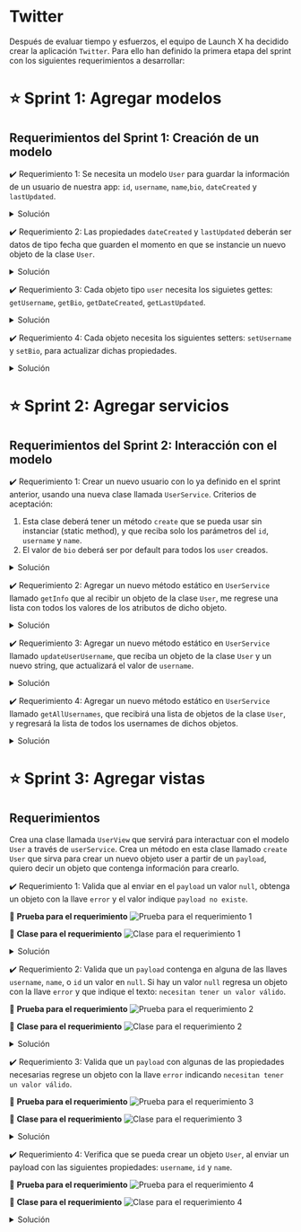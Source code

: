 # Twitter

Después de evaluar tiempo y esfuerzos, el equipo de Launch X ha decidido crear la aplicación `Twitter`. Para ello han definido la primera etapa del sprint con los siguientes requerimientos a desarrollar:

# ⭐️ Sprint 1: Agregar modelos

## Requerimientos del Sprint 1: Creación de un modelo
 
✔️ Requerimiento 1: Se necesita un modelo `User` para guardar la información de un usuario de nuestra app: `id`, `username`, `name`,`bio`, `dateCreated` y `lastUpdated`. 

<details close>
<summary> Solución </summary>

🔵 **Prueba para el requerimiento**

> Mediante el uso de la técnica TDD, escribe el código para la prueba de acuerdo al requerimiento y posteriormente, ejecuta la prueba.

![Prueba para el requerimiento 1](https://github.com/DanielaBeltranCruz/Twitter_App/blob/main/images/Sprint%201/prueba_requerimiento_1.PNG)

🔵 **Clase para el requerimiento**

> Para corregir el error arrojado al ejecutar la prueba, se crea un script nuevo con la clase **User** y un constructor que guarde los parámetros solicitados en el requerimiento. 

![Clase para el requerimiento 1](https://github.com/DanielaBeltranCruz/Twitter_App/blob/main/images/Sprint%201/requerimiento_clase_1.PNG)

</details>

✔️ Requerimiento 2: Las propiedades `dateCreated` y `lastUpdated` deberán ser datos de tipo fecha que guarden el momento en que se instancie un nuevo objeto de la clase `User`.

<details close>
<summary> Solución </summary>

> Modifica el constructor de la clase creada y asigna un valor por defecto a estos atributos usando `new Date()`.

🔵 **Prueba para el requerimiento**

![Prueba para el requerimiento 2](https://github.com/DanielaBeltranCruz/Twitter_App/blob/main/images/Sprint%201/prueba_requerimiento_2.PNG)

🔵 **Clase para el requerimiento**

![Clase para el requerimiento 2](https://github.com/DanielaBeltranCruz/Twitter_App/blob/main/images/Sprint%201/requerimiento_clase_2.PNG)

</details>
 
✔️ Requerimiento 3: Cada objeto tipo `user` necesita los siguietes gettes: `getUsername`, `getBio`, `getDateCreated`, `getLastUpdated`.

<details close>
<summary> Solución </summary>

> Agrega los getters regresando la propiedad indicada, no olvides usar `this`.

🔵 **Prueba para el requerimiento**

![Prueba para el requerimiento 3](https://github.com/DanielaBeltranCruz/Twitter_App/blob/main/images/Sprint%201/prueba_requerimiento_3.PNG)

🔵 **Clase para el requerimiento**

![Clase para el requerimiento 3](https://github.com/DanielaBeltranCruz/Twitter_App/blob/main/images/Sprint%201/requerimiento_clase_3.PNG)

</details>
 
✔️ Requerimiento 4: Cada objeto necesita los siguientes setters: `setUsername` y `setBio`, para actualizar dichas propiedades.

<details close>
<summary> Solución </summary>

> Agrega los setters usando la palabra `set` y modificando el atributo indicado.

🔵 **Prueba para el requerimiento**

![Prueba para el requerimiento 4](https://github.com/DanielaBeltranCruz/Twitter_App/blob/main/images/Sprint%201/prueba_requerimiento_4.PNG)

🔵 **Clase para el requerimiento**

![Clase para el requerimiento 4](https://github.com/DanielaBeltranCruz/Twitter_App/blob/main/images/Sprint%201/requerimiento_clase_4.PNG)

</details>

# ⭐️ Sprint 2: Agregar servicios

## Requerimientos del Sprint 2: Interacción con el modelo
✔️ Requerimiento 1: Crear un nuevo usuario con lo ya definido en el sprint anterior, usando una nueva clase llamada `UserService`.
Criterios de aceptación:
1. Esta clase deberá tener un método `create` que se pueda usar sin instanciar (static method), y que reciba solo los parámetros del `id`, `username` y `name`. 
2. El valor de `bio` deberá ser por default para todos los `user` creados.

<details close>
<summary> Solución </summary>

🔵 **Prueba para el requerimiento**

![Prueba para el requerimiento 1](https://github.com/DanielaBeltranCruz/Twitter_App/blob/main/images/Sprint%202/prueba_requerimiento_1.PNG)

🔵 **Clase para el requerimiento**

![Clase para el requerimiento 1](https://github.com/DanielaBeltranCruz/Twitter_App/blob/main/images/Sprint%202/requerimiento_clase_1.PNG)

</details>

✔️ Requerimiento 2: Agregar un nuevo método estático en `UserService` llamado `getInfo` que al recibir un objeto de la clase `User`, me regrese una lista con todos los valores de los atributos de dicho objeto.

<details close>
<summary> Solución </summary>

🔵 **Prueba para el requerimiento**

![Prueba para el requerimiento 2](https://github.com/DanielaBeltranCruz/Twitter_App/blob/main/images/Sprint%202/prueba_requerimiento_2.PNG)

🔵 **Clase para el requerimiento**

![Clase para el requerimiento 2](https://github.com/DanielaBeltranCruz/Twitter_App/blob/main/images/Sprint%202/requerimiento_clase_2.PNG)

</details>

✔️ Requerimiento 3: Agregar un nuevo método estático en `UserService` llamado `updateUserUsername`, que reciba un objeto de la clase `User` y un nuevo string, que actualizará el valor de `username`. 

<details close>
<summary> Solución </summary>

🔵 **Prueba para el requerimiento**

![Prueba para el requerimiento 3](https://github.com/DanielaBeltranCruz/Twitter_App/blob/main/images/Sprint%202/prueba_requerimiento_3.PNG)

🔵 **Clase para el requerimiento**

![Clase para el requerimiento 3](https://github.com/DanielaBeltranCruz/Twitter_App/blob/main/images/Sprint%202/requerimiento_clase_3.PNG)

</details>

✔️ Requerimiento 4: Agregar un nuevo método estático en `UserService` llamado `getAllUsernames`, que recibirá una lista de objetos de la clase `User`, y regresará la lista de todos los usernames de dichos objetos. 

<details close>
<summary> Solución </summary>

🔵 **Prueba para el requerimiento**

![Prueba para el requerimiento 4](https://github.com/DanielaBeltranCruz/Twitter_App/blob/main/images/Sprint%202/prueba_requerimiento_4.PNG)

🔵 **Clase para el requerimiento**

![Clase para el requerimiento 4](https://github.com/DanielaBeltranCruz/Twitter_App/blob/main/images/Sprint%202/requerimiento_clase_4.PNG)

</details>

# ⭐️ Sprint 3: Agregar vistas

## Requerimientos

Crea una clase llamada `UserView` que servirá para interactuar con el modelo `User` a través de `userService`. Crea un método en esta clase llamado `create User` que sirva para crear un nuevo objeto user a partir de un `payload`, quiero decir un objeto que contenga información para crearlo.

✔️ Requerimiento 1: Valida que al enviar en el `payload` un valor `null`, obtenga un objeto con la llave `error` y el valor indique `payload no existe`.

🔵 **Prueba para el requerimiento**
![Prueba para el requerimiento 1]()

🔵 **Clase para el requerimiento**
![Clase para el requerimiento 1]()

<details close>
<summary> Solución </summary>
</details>

✔️ Requerimiento 2: Valida que un `payload` contenga en alguna de las llaves `username`, `name`, o `id` un valor en `null`. Si hay un valor `null` regresa un objeto con la llave `error` y que indique el texto: `necesitan tener un valor válido`.

🔵 **Prueba para el requerimiento**
![Prueba para el requerimiento 2]()

🔵 **Clase para el requerimiento**
![Clase para el requerimiento 2]()

<details close>
<summary> Solución </summary>
</details>

✔️ Requerimiento 3: Valida que un `payload` con algunas de las propiedades necesarias regrese un objeto con la llave `error` indicando `necesitan tener un valor válido`.

🔵 **Prueba para el requerimiento**
![Prueba para el requerimiento 3]()

🔵 **Clase para el requerimiento**
![Clase para el requerimiento 3]()

<details close>
<summary> Solución </summary>
</details>

✔️ Requerimiento 4: Verifica que se pueda crear un objeto `User`, al enviar un payload con las siguientes propiedades: `username`, `id` y `name`.

🔵 **Prueba para el requerimiento**
![Prueba para el requerimiento 4]()

🔵 **Clase para el requerimiento**
![Clase para el requerimiento 4]()

<details close>
<summary> Solución </summary>
</details>

